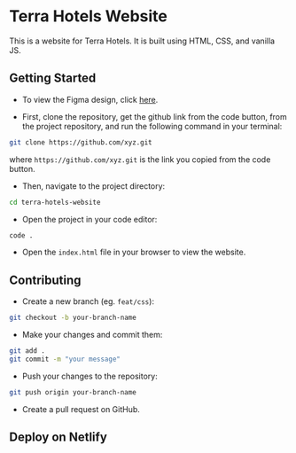 # Terra Hotels Website

This is a website for Terra Hotels. It is built using HTML, CSS, and vanilla JS.

## Getting Started

- To view the Figma design, click [here](https://www.figma.com/design/ODHkUCLFcBtllMMF3Hb0w6/Hotel-Website-Design?t=AZrsWNNjcLVb9xg8-0).

- First, clone the repository, get the github link from the code button, from the project repository, and run the following command in your terminal:

```bash
git clone https://github.com/xyz.git
```

where `https://github.com/xyz.git` is the link you copied from the code button.

- Then, navigate to the project directory:

```bash
cd terra-hotels-website
```

- Open the project in your code editor:

```bash
code .
```

- Open the `index.html` file in your browser to view the website.

## Contributing

- Create a new branch (eg. `feat/css`):

```bash
git checkout -b your-branch-name
```

- Make your changes and commit them:

```bash
git add .
git commit -m "your message"
```

- Push your changes to the repository:

```bash
git push origin your-branch-name
```

- Create a pull request on GitHub.

## Deploy on Netlify
